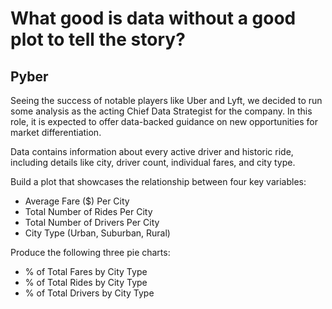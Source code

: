 # What good is data without a good plot to tell the story?

##  Pyber

Seeing the success of notable players like Uber and Lyft, we decided to run some analysis as the acting Chief Data Strategist for the company. In this role, it is expected to offer data-backed guidance on new opportunities for market differentiation.

Data contains information about every active driver and historic ride, including details like city, driver count, individual fares, and city type.

Build a plot that showcases the relationship between four key variables:

* Average Fare ($) Per City
* Total Number of Rides Per City
* Total Number of Drivers Per City
* City Type (Urban, Suburban, Rural)

Produce the following three pie charts:

* % of Total Fares by City Type
* % of Total Rides by City Type
* % of Total Drivers by City Type


